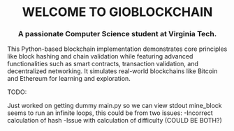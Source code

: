 <h1 align="center">WELCOME TO GIOBLOCKCHAIN</h1>
<h3 align="center">A passionate Computer Science student at Virginia Tech.</h3>
This Python-based blockchain implementation demonstrates core principles like block hashing and chain validation while featuring advanced functionalities such as smart contracts, transaction validation, and decentralized networking. It simulates real-world blockchains like Bitcoin and Ethereum for learning and exploration.


TODO:

Just worked on getting dummy main.py so we can view stdout
mine_block seems to run an infinite loops, this could be from two issues:
    -Incorrect calculation of hash
    -Issue with calculation of difficulty
        (COULD BE BOTH?)
